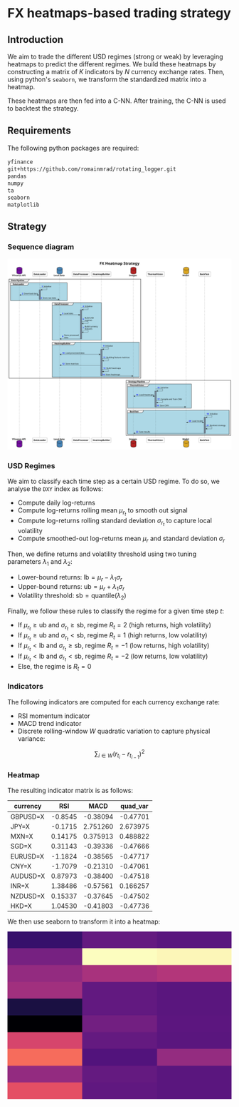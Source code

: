 # FX heatmaps-based trading strategy

## Introduction
We aim to trade the different USD regimes (strong or weak) by leveraging
heatmaps to predict the different regimes. We build these heatmaps by constructing
a matrix of $K$ indicators by $N$ currency exchange rates. Then, using python's `seaborn`,
we transform the standardized matrix into a heatmap.

These heatmaps are then fed into a C-NN. After training, the C-NN is used to backtest the
strategy.

## Requirements
The following python packages are required:
```
yfinance
git+https://github.com/romainmrad/rotating_logger.git
pandas
numpy
ta
seaborn
matplotlib
```

## Strategy

### Sequence diagram
![](documentation/sequence.svg)

### USD Regimes
We aim to classify each time step as a certain USD regime. To do so, we analyse the `DXY` index as
follows:
- Compute daily log-returns
- Compute log-returns rolling mean $\mu_{r_t}$ to smooth out signal
- Compute log-returns rolling standard deviation $\sigma_{r_t}$ to capture local volatility
- Compute smoothed-out log-returns mean $\mu_r$ and standard deviation $\sigma_r$

Then, we define returns and volatility threshold using two tuning parameters $\lambda_1$ and $\lambda_2$:
- Lower-bound returns: $\text{lb}=\mu_r - \lambda_1\sigma_r$
- Upper-bound returns: $\text{ub}=\mu_r + \lambda_1\sigma_r$
- Volatility threshold: $\text{sb}=\text{quantile}(\lambda_2)$

Finally, we follow these rules to classify the regime for a given time step $t$:
- If $\mu_{r_t}\geq \text{ub}$ and $\sigma_{r_t}\geq \text{sb}$, regime $R_t=2$ (high returns, high volatility)
- If $\mu_{r_t}\geq \text{ub}$ and $\sigma_{r_t}< \text{sb}$, regime $R_t=1$ (high returns, low volatility)
- If $\mu_{r_t}< \text{lb}$ and $\sigma_{r_t}\geq \text{sb}$, regime $R_t=-1$ (low returns, high volatility)
- If $\mu_{r_t}< \text{lb}$ and $\sigma_{r_t}< \text{sb}$, regime $R_t=-2$ (low returns, low volatility)
- Else, the regime is $R_t=0$

### Indicators
The following indicators are computed for each currency exchange rate:
- RSI momentum indicator
- MACD trend indicator
- Discrete rolling-window $W$ quadratic variation to capture physical variance:

$$\sum_{i\in W}{(r_{t_i}-r_{t_{i-1}})}^2$$

### Heatmap
The resulting indicator matrix is as follows:

| currency | RSI     | MACD     | quad_var |
|----------|---------|----------|----------|
| GBPUSD=X | -0.8545 | -0.38094 | -0.47701 |
| JPY=X    | -0.1715 | 2.751260 | 2.673975 |
| MXN=X    | 0.14175 | 0.375913 | 0.488822 |
| SGD=X    | 0.31143 | -0.39336 | -0.47666 |
| EURUSD=X | -1.1824 | -0.38565 | -0.47717 |
| CNY=X    | -1.7079 | -0.21310 | -0.47061 |
| AUDUSD=X | 0.87973 | -0.38400 | -0.47518 |
| INR=X    | 1.38486 | -0.57561 | 0.166257 |
| NZDUSD=X | 0.15337 | -0.37645 | -0.47502 |
| HKD=X    | 1.04530 | -0.41803 | -0.47736 |

We then use seaborn to transform it into a heatmap:

![](documentation/heatmap.png)
